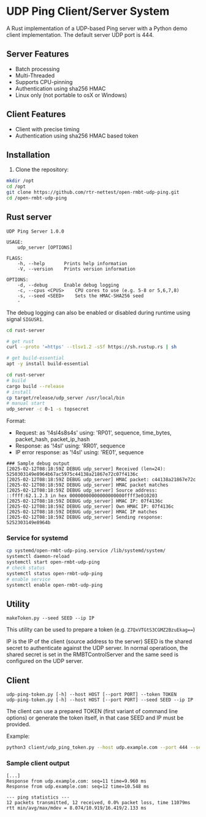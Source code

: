 # UDP Ping Client/Server System

A Rust implementation of a UDP-based Ping server with a Python demo client implementation.
The default server UDP port is 444.

## Server Features
- Batch processing
- Multi-Threaded
- Supports CPU-pinning
- Authentication using sha256 HMAC
- Linux only (not portable to osX or Windows)

## Client Features
- Client with precise timing
- Authentication using sha256 HMAC based token

## Installation

1. Clone the repository:
```bash
mkdir /opt
cd /opt
git clone https://github.com/rtr-nettest/open-rmbt-udp-ping.git
cd /open-rmbt-udp-ping
```

## Rust server

```
UDP Ping Server 1.0.0

USAGE:
    udp_server [OPTIONS]

FLAGS:
    -h, --help       Prints help information
    -V, --version    Prints version information

OPTIONS:
    -d, --debug      Enable debug logging
    -c, --cpus <CPUS>    CPU cores to use (e.g. 5-8 or 5,6,7,8)
    -s, --seed <SEED>    Sets the HMAC-SHA256 seed
    -
```

The debug logging can also be enabled or disabled during runtime using signal `SIGUSR1`.

```bash
cd rust-server

# get rust
curl --proto '=https' --tlsv1.2 -sSf https://sh.rustup.rs | sh

# get build-essential
apt -y install build-essential

cd rust-server
# build
cargo build --release
# install 
cp target/release/udp_server /usr/local/bin 
# manual start
udp_server -c 0-1 -s topsecret

```
Format:
- Request: as '!4sI4s8s4s' using: 'RP01', sequence, time_bytes, packet_hash, packet_ip_hash
- Response: as '!4sI' using: 'RR01', sequence
- IP error response: as '!4sI' using: 'RE01', sequence


```
### Sample debug output
[2025-02-12T08:18:59Z DEBUG udp_server] Received (len=24): 5250303149e8964b67ac5975c44138a21867e72c07f4136c
[2025-02-12T08:18:59Z DEBUG udp_server] HMAC packet: c44138a21867e72c
[2025-02-12T08:18:59Z DEBUG udp_server] HMAC packet matches
[2025-02-12T08:18:59Z DEBUG udp_server] Source address: ::ffff:62.1.2.3 in hex 00000000000000000000ffff3e010203
[2025-02-12T08:18:59Z DEBUG udp_server] HMAC IP: 07f4136c
[2025-02-12T08:18:59Z DEBUG udp_server] Own HMAC IP: 07f4136c
[2025-02-12T08:18:59Z DEBUG udp_server] HMAC IP matches
[2025-02-12T08:18:59Z DEBUG udp_server] Sending response: 5252303149e8964b
```

### Service for systemd

```bash
cp systemd/open-rmbt-udp-ping.service /lib/systemd/system/
systemctl daemon-reload
systemctl start open-rmbt-udp-ping
# check status
systemctl status open-rmbt-udp-ping
# enable service  
systemctl enable open-rmbt-udp-ping
```

## Utility
```
makeToken.py --seed SEED --ip IP
```
This utility can be used to prepare a token (e.g. `Z7QxVTGtS3CGMZ2BzuEkag==`)

IP is the IP of the client (source address to the server)
SEED is the shared secret to authenticate against the UDP server. In normal operatioon, the shared secret is set 
in the RMBTControlServer and the same seed is configured on the UDP server.

## Client
```
udp-ping-token.py [-h] --host HOST [--port PORT] --token TOKEN  
udp-ping-token.py [-h] --host HOST [--port PORT] --seed SEED --ip IP
```
The client can use a prepared TOKEN (first variant of command line options) or generate the token itself, in that 
case SEED and IP must be provided.

Example:
```bash
python3 client/udp_ping_token.py --host udp.example.com --port 444 --seed topsecret  --ip 1.2.3.4
```

### Sample client output
```
[...]
Response from udp.example.com: seq=11 time=9.960 ms
Response from udp.example.com: seq=12 time=10.548 ms

--- ping statistics ---
12 packets transmitted, 12 received, 0.0% packet loss, time 11079ms
rtt min/avg/max/mdev = 8.074/10.919/16.419/2.133 ms
```





